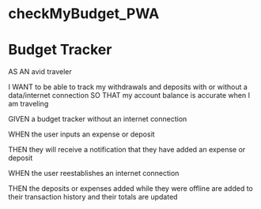 # checkMyBudget_PWA


# Budget Tracker

AS AN avid traveler

I WANT to be able to track my withdrawals and deposits with or without a data/internet connection
SO THAT my account balance is accurate when I am traveling 


GIVEN a budget tracker without an internet connection

WHEN the user inputs an expense or deposit

THEN they will receive a notification that they have added an expense or deposit

WHEN the user reestablishes an internet connection

THEN the deposits or expenses added while they were offline are added to their transaction history and their totals are updated




